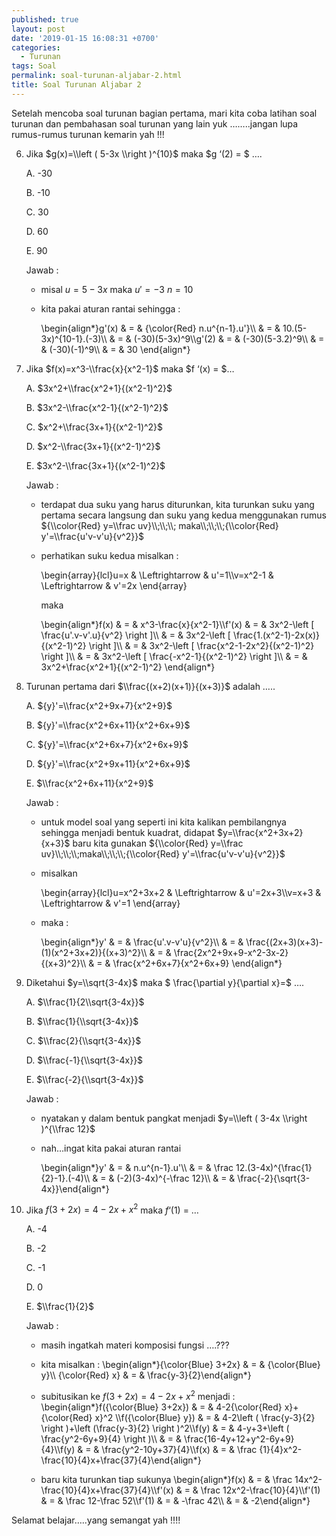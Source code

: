 ```yaml
---
published: true
layout: post
date: '2019-01-15 16:08:31 +0700'
categories:
  - Turunan
tags: Soal
permalink: soal-turunan-aljabar-2.html
title: Soal Turunan Aljabar 2
---
```

Setelah mencoba soal turunan bagian pertama, mari kita coba latihan soal turunan dan pembahasan soal turunan yang lain yuk ……..jangan lupa rumus-rumus turunan kemarin yah !!!

6.  Jika $g(x)=\\left ( 5-3x \\right )^{10}$ maka $g ‘(2) = $ ….
    
    A. -30
    
    B. -10
    
    C. 30
    
    D. 60
    
    E. 90
    
    Jawab :
    
    *   misal $u=5-3x$ maka $u'=-3$ $n=10$
        
    *   kita pakai aturan rantai sehingga :
        
        \\begin{align\*}g'(x) & = & {\\color{Red} n.u^{n-1}.u'}\\\\ & = & 10.(5-3x)^{10-1}.(-3)\\\\ & = & (-30)(5-3x)^9\\\\g'(2) & = & (-30)(5-3.2)^9\\\\ & = & (-30)(-1)^9\\\\ & = & 30 \\end{align\*}
        
7.  Jika $f(x)=x^3-\\frac{x}{x^2-1}$ maka $f ‘(x) = $…
    
    A. $3x^2+\\frac{x^2+1}{(x^2-1)^2}$
    
    B. $3x^2-\\frac{x^2-1}{(x^2-1)^2}$
    
    C. $x^2+\\frac{3x+1}{(x^2-1)^2}$
    
    D. $x^2-\\frac{3x+1}{(x^2-1)^2}$
    
    E. $3x^2-\\frac{3x+1}{(x^2-1)^2}$
    
    Jawab :
    
    *   terdapat dua suku yang harus diturunkan, kita turunkan suku yang pertama secara langsung dan suku yang kedua menggunakan rumus ${\\color{Red} y=\\frac uv}\\;\\;\\; maka\\;\\;\\;{\\color{Red} y'=\\frac{u'v-v'u}{v^2}}$
        
    *   perhatikan suku kedua misalkan :
        
        \\begin{array}{lcl}u=x & \\Leftrightarrow & u'=1\\\\v=x^2-1 & \\Leftrightarrow & v'=2x \\end{array}
        
        maka
        
        \\begin{align\*}f(x) & = & x^3-\\frac{x}{x^2-1}\\\\f'(x) & = & 3x^2-\\left \[ \\frac{u'.v-v'.u}{v^2} \\right \]\\\\ & = & 3x^2-\\left \[ \\frac{1.(x^2-1)-2x(x)}{(x^2-1)^2} \\right \]\\\\ & = & 3x^2-\\left \[ \\frac{x^2-1-2x^2}{(x^2-1)^2} \\right \]\\\\ & = & 3x^2-\\left \[ \\frac{-x^2-1}{(x^2-1)^2} \\right \]\\\\ & = & 3x^2+\\frac{x^2+1}{(x^2-1)^2} \\end{align\*}
        
8.  Turunan pertama dari $\\frac{(x+2)(x+1)}{(x+3)}$ adalah …..
    
    A. ${y}'=\\frac{x^2+9x+7}{x^2+9}$
    
    B. ${y}'=\\frac{x^2+6x+11}{x^2+6x+9}$
    
    C. ${y}'=\\frac{x^2+6x+7}{x^2+6x+9}$
    
    D. ${y}'=\\frac{x^2+9x+11}{x^2+6x+9}$
    
    E. $\\frac{x^2+6x+11}{x^2+9}$
    
    Jawab :
    
    *   untuk model soal yang seperti ini kita kalikan pembilangnya sehingga menjadi bentuk kuadrat, didapat $y=\\frac{x^2+3x+2}{x+3}$ baru kita gunakan ${\\color{Red} y=\\frac uv}\\;\\;\\;maka\\;\\;\\;{\\color{Red} y'=\\frac{u'v-v'u}{v^2}}$
        
    *   misalkan
        
        \\begin{array}{lcl}u=x^2+3x+2 & \\Leftrightarrow & u'=2x+3\\\\v=x+3 & \\Leftrightarrow & v'=1 \\end{array}
        
    *   maka :
        
        \\begin{align\*}y' & = & \\frac{u'.v-v'u}{v^2}\\\\ & = & \\frac{(2x+3)(x+3)-(1)(x^2+3x+2)}{(x+3)^2}\\\\ & = & \\frac{2x^2+9x+9-x^2-3x-2}{(x+3)^2}\\\\ & = & \\frac{x^2+6x+7}{x^2+6x+9} \\end{align\*}
        
9.  Diketahui $y=\\sqrt{3-4x}$ maka $ \\frac{\\partial y}{\\partial x}=$ ….
    
    A. $\\frac{1}{2\\sqrt{3-4x}}$
    
    B. $\\frac{1}{\\sqrt{3-4x}}$
    
    C. $\\frac{2}{\\sqrt{3-4x}}$
    
    D. $\\frac{-1}{\\sqrt{3-4x}}$
    
    E. $\\frac{-2}{\\sqrt{3-4x}}$
    
    Jawab :
    
    *   nyatakan y dalam bentuk pangkat menjadi $y=\\left ( 3-4x \\right )^{\\frac 12}$
        
    *   nah…ingat kita pakai aturan rantai
        
        \\begin{align\*}y' & = & n.u^{n-1}.u'\\\\ & = & \\frac 12.(3-4x)^{\\frac{1}{2}-1}.(-4)\\\\ & = & (-2)(3-4x)^{-\\frac 12}\\\\ & = & \\frac{-2}{\\sqrt{3-4x}}\\end{align\*}
        
10. Jika $f(3+2x)=4-2x+x^2$ maka $f ‘ (1)$ = …
    
    A. -4
    
    B. -2
    
    C. -1
    
    D. 0
    
    E. $\\frac{1}{2}$
    
    Jawab :
    
    *   masih ingatkah materi komposisi fungsi ….???
    *   kita misalkan : \\begin{align\*}{\\color{Blue} 3+2x} & = & {\\color{Blue} y}\\\\ {\\color{Red} x} & = & \\frac{y-3}{2}\\end{align\*}
        
    *   subitusikan ke $f(3+2x)=4-2x+x^2$ menjadi : \\begin{align\*}f({\\color{Blue} 3+2x}) & = & 4-2{\\color{Red} x}+{\\color{Red} x}^2 \\\\f({\\color{Blue} y}) & = & 4-2\\left ( \\frac{y-3}{2} \\right )+\\left (\\frac{y-3}{2} \\right )^2\\\\f(y) & = & 4-y+3+\\left ( \\frac{y^2-6y+9}{4} \\right )\\\\ & = & \\frac{16-4y+12+y^2-6y+9}{4}\\\\f(y) & = & \\frac{y^2-10y+37}{4}\\\\f(x) & = & \\frac {1}{4}x^2-\\frac{10}{4}x+\\frac{37}{4}\\end{align\*}
        
    *   baru kita turunkan tiap sukunya \\begin{align\*}f(x) & = & \\frac 14x^2-\\frac{10}{4}x+\\frac{37}{4}\\\\f'(x) & = & \\frac 12x^2-\\frac{10}{4}\\\\f'(1) & = & \\frac 12-\\frac 52\\\\f'(1) & = & -\\frac 42\\\\ & = & -2\\end{align\*}
        

Selamat belajar…..yang semangat yah !!!!
